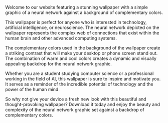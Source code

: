 <!--
Write me content for website with wallpaper "A wallpaper with a simple graphic of a neural network, against a background of complementary colors."
-->

<!--font:Poppins-->

Welcome to our website featuring a stunning wallpaper with a simple graphic of a neural network against a background of complementary colors.

This wallpaper is perfect for anyone who is interested in technology, artificial intelligence, or neuroscience. The neural network depicted on the wallpaper represents the complex web of connections that exist within the human brain and other advanced computing systems.

The complementary colors used in the background of the wallpaper create a striking contrast that will make your desktop or phone screen stand out. The combination of warm and cool colors creates a dynamic and visually appealing backdrop for the neural network graphic.

Whether you are a student studying computer science or a professional working in the field of AI, this wallpaper is sure to inspire and motivate you. It serves as a reminder of the incredible potential of technology and the power of the human mind.

So why not give your device a fresh new look with this beautiful and thought-provoking wallpaper? Download it today and enjoy the beauty and complexity of the neural network graphic set against a backdrop of complementary colors.
